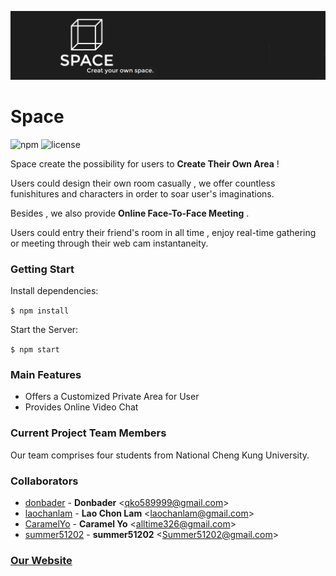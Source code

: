 ![banner](/public/images/logo_banner.png)
# Space
![npm](https://david-dm.org/donbader/Space.svg)
![license](https://img.shields.io/npm/l/express.svg)

Space create the possibility for users to **Create Their Own Area** !

Users could design their own room casually , we offer countless
funishitures and characters in order to soar user's imaginations.

Besides , we also provide **Online Face-To-Face Meeting** .

Users could entry their friend's room in all time , enjoy real-time gathering or meeting through their web cam instantaneity.


### Getting Start

Install dependencies:

`$ npm install`

Start the Server:

`$ npm start`


### Main Features
- Offers a Customized Private Area for User
- Provides Online Video Chat

### Current Project Team Members
Our team comprises four students from National Cheng Kung University.


### Collaborators

* [donbader](https://github.com/donbader) -
**Donbader** &lt;qko589999@gmail.com&gt;
* [laochanlam](https://github.com/laochanlam) -
**Lao Chon Lam** &lt;laochanlam@gmail.com&gt;
* [CaramelYo](https://github.com/CaramelYo) -
**Caramel Yo** &lt;alltime326@gmail.com&gt;
* [summer51202](https://github.com/summer51202) -
**summer51202** &lt;Summer51202@gmail.com&gt;


### **[Our Website](http://luffy.ee.ncku.edu.tw:3001/)**
